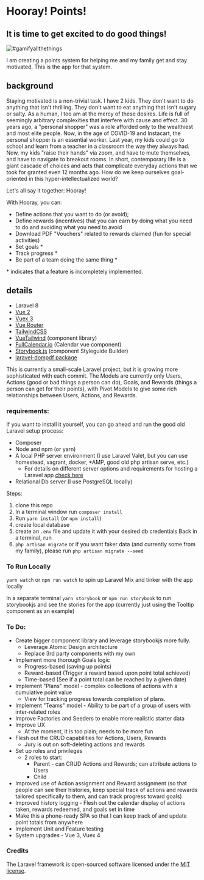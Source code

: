 # Hooray! Points!

## It is time to get excited to do good things!

![#gamifyallthethings](https://i.imgflip.com/4oeff0.jpg)

I am creating a points system for helping me and my family get and stay motivated. This is the app for that system.

## background

Staying motivated is a non-trivial task. I have 2 kids. They don't want to do anything that isn't thrilling. They don't want to eat anything that isn't sugary or salty. As a human, I too am at the mercy of these desires. Life is full of seemingly arbitrary complexities that interfere with cause and effect. 30 years ago, a "personal shopper" was a role afforded only to the wealthiest and most elite people. Now, in the age of COVID-19 and Instacart, the personal shopper is an essential worker. Last year, my kids could go to school and learn from a teacher in a classroom the way they always had. Now, my kids "raise their hands" via zoom, and have to mute themselves, and have to navigate to breakout rooms. In short, contemporary life is a giant cascade of choices and acts that complicate everyday actions that we took for granted even 12 months ago. How do we keep ourselves goal-oriented in this hyper-intellectualized world?

Let's all say it together: Hooray!

With Hooray, you can:
- Define actions that you want to do (or avoid);
- Define rewards (incentives) that you can earn by doing what you need to do and avoiding what you need to avoid
- Download PDF "Vouchers" related to rewards claimed (fun for special activities)
- Set goals *
- Track progress *
- Be part of a team doing the same thing *

\* indicates that a feature is incompletely implemented.

## details

* Laravel 8
* [Vue 2](https://vuejs.org/)
* [Vuex 3](https://vuex.vuejs.org/)
* [Vue Router](https://router.vuejs.org/)
* [TailwindCSS](https://github.com/tailwindlabs/tailwindcss)
* [VueTailwind](https://github.com/alfonsobries/vue-tailwind) (component library)
* [FullCalendar.io](https://github.com/fullcalendar/fullcalendar-vue) (Calendar vue component)
* [Storybook.js](https://storybook.js.org/docs/vue/get-started/introduction) (component Styleguide Builder)
* [laravel-dompdf package](https://github.com/barryvdh/laravel-dompdf)

This is currently a small-scale Laravel project, but it is growing more sophisticated with each commit. The Models are currently only Users, Actions (good or bad things a person can do), Goals, and Rewards (things a person can get for their points), with Pivot Models to give some rich relationships between Users, Actions, and Rewards.

### requirements:
If you want to install it yourself, you can go ahead and run the good old Laravel setup process:

- Composer
- Node and npm (or yarn)
- A local PHP server environment (I use Laravel Valet, but you can use homestead, vagrant, docker, *AMP, good old php artisan serve, etc.)
    - For details on different server options and requirements for hosting a Laravel app [check here](https://laravel.com/docs/8.x/installation)
- Relational Db server (I use PostgreSQL locally)

Steps:
1. clone this repo
2. In a terminal window run `composer install`
3. Run `yarn install` (or `npm install`)
4. create local database
5. create an `.env` file and update it with your desired db credentials
Back in a terminal, run
6. `php artisan migrate` or if you want faker data (and currently some from my family), please run `php artisan migrate --seed`

### To Run Locally
`yarn watch` or `npm run watch` to spin up Laravel Mix and tinker with the app locally 

In a separate terminal
`yarn storybook` or `npm run storybook` to run storybookjs and see the stories for the app (currently just using the Tooltip component as an example)

### To Do:
- Create bigger component library and leverage storybookjs more fully.
    - Leverage Atomic Design architecture
    - Replace 3rd party components with my own
- Implement more thorough Goals logic
    - Progress-based (saving up points)
    - Reward-based (Trigger a reward based upon point total achieved)
    - Time-based (See if a point total can be reached by a given date)
- Implement "Plans" model - complex collections of actions with a cumulative point value
    - View for tracking progress towards completion of plans.
- Implement "Teams" model - Ability to be part of a group of users with inter-related roles
- Improve Factories and Seeders to enable more realistic starter data
- Improve UX
    - At the moment, it is too plain; needs to be more fun
- Flesh out the CRUD capabilities for Actions, Users, Rewards
    - Jury is out on soft-deleting actions and rewards
- Set up roles and privileges
    - 2 roles to start:
        - Parent - can CRUD Actions and Rewards; can attribute actions to Users
        - Child
- Improved use of Action assignment and Reward assignment (so that people can see their histories, keep special track of actions and rewards tailored specifically to them, and can track progress toward goals)
- Improved history logging - Flesh out the calendar display of actions taken, rewards redeemed, and goals set in time
- Make this a phone-ready SPA so that I can keep track of and update point totals from anywhere
- Implement Unit and Feature testing
- System upgrades - Vue 3, Vuex 4

### Credits
The Laravel framework is open-sourced software licensed under the [MIT license](https://opensource.org/licenses/MIT).
